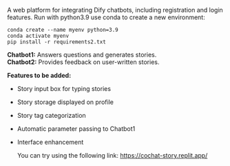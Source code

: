 A web platform for integrating Dify chatbots, including registration and login features. 
Run with python3.9
use conda to create a new environment:        
```
conda create --name myenv python=3.9
conda activate myenv    
pip install -r requirements2.txt     
```

**Chatbot1:** Answers questions and generates stories.  
**Chatbot2:** Provides feedback on user-written stories.

**Features to be added:**  
- Story input box for typing stories  
- Story storage displayed on profile  
- Story tag categorization  
- Automatic parameter passing to Chatbot1  
- Interface enhancement

  You can try using the following link:
  https://cochat-story.replit.app/
